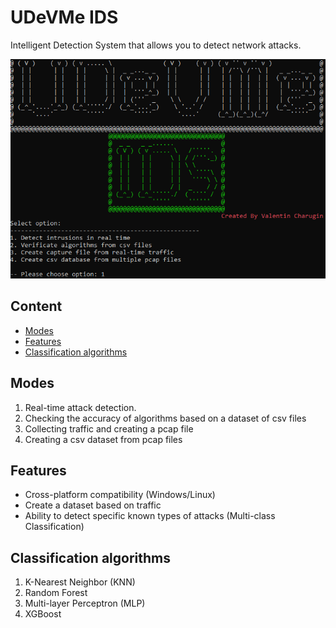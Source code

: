 # UDeVMe IDS

Intelligent Detection System that allows you to detect network attacks.

![alt text](https://github.com/val-ugs/UDevMe.IDS/blob/ugs_dev/UDeVMe_IDS.png?raw=true)

## Content

- [Modes](#modes)
- [Features](#features)
- [Classification algorithms](#classification-algorithms)

## Modes
<ol>
  <li>Real-time attack detection.</li>
  <li>Checking the accuracy of algorithms based on a dataset of csv files</li>
  <li>Collecting traffic and creating a pcap file</li>
  <li>Creating a csv dataset from pcap files</li>
</ol>

## Features
<ul>
  <li>Cross-platform compatibility (Windows/Linux)</li>
  <li>Create a dataset based on traffic</li>
  <li>Ability to detect specific known types of attacks (Multi-class Classification)</li>
</ul>

## Classification algorithms
<ol>
  <li>K-Nearest Neighbor (KNN)</li>
  <li>Random Forest</li>
  <li>Multi-layer Perceptron (MLP)</li>
  <li>XGBoost</li>
</ol>
